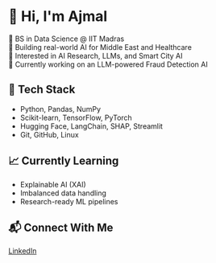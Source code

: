 # 👋 Hi, I'm Ajmal

🚀 BS in Data Science @ IIT Madras  
🧠 Building real-world AI for Middle East and Healthcare  
💼 Interested in AI Research, LLMs, and Smart City AI  
📌 Currently working on an LLM-powered Fraud Detection AI

## 🔧 Tech Stack  
- Python, Pandas, NumPy  
- Scikit-learn, TensorFlow, PyTorch  
- Hugging Face, LangChain, SHAP, Streamlit  
- Git, GitHub, Linux  

## 📈 Currently Learning  
- Explainable AI (XAI)  
- Imbalanced data handling  
- Research-ready ML pipelines

## 📬 Connect With Me  
[LinkedIn](https://www.linkedin.com/in/ajmal-m-282670284/) 


